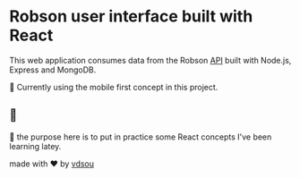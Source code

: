 # Robson user interface built with React

This web application consumes data from the Robson [API](https://github.com/vdsou/robsonbot) built with Node.js, Express and MongoDB.

📲️ Currently using the mobile first concept in this project.

## 🤖️

📑️ the purpose here is to put in practice some React concepts I've been learning latey.

made with ❤️ by [vdsou](https://github.com/vdsou/)